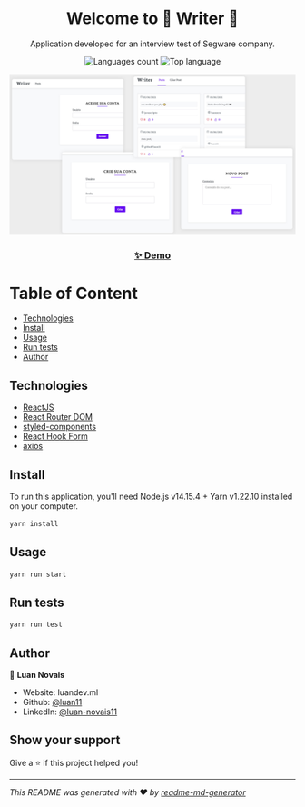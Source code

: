 <h1 align="center">Welcome to 🧾 Writer 👋</h1>

<p align="center">Application developed for an interview test of Segware company.</p>

<p align="center">
	<img alt="Languages count" src="https://img.shields.io/github/languages/count/luan11/writer?style=for-the-badge">
	<img alt="Top language" src="https://img.shields.io/github/languages/top/luan11/writer?style=for-the-badge">
</p>

<p align="center">
	<img alt="Cover" src="https://raw.githubusercontent.com/luan11/writer/main/docs/cover.jpg">
</p>

<h3 align="center">
  <a href="https://writer-beta.vercel.app" target="_blank">✨ Demo</a>
</h3>

# Table of Content

- [Technologies](#technologies)
- [Install](#install)
- [Usage](#usage)
- [Run tests](#run-tests)
- [Author](#author)

## Technologies

- [ReactJS](https://reactjs.org/)
- [React Router DOM](https://reactrouter.com/web/guides/quick-start/)
- [styled-components](https://styled-components.com/)
- [React Hook Form](https://react-hook-form.com/)
- [axios](https://github.com/axios/axios/)

## Install

To run this application, you'll need Node.js v14.15.4 + Yarn v1.22.10 installed on your computer.

```sh
yarn install
```

## Usage

```sh
yarn run start
```

## Run tests

```sh
yarn run test
```

## Author

👤 **Luan Novais**

- Website: luandev.ml
- Github: [@luan11](https://github.com/luan11)
- LinkedIn: [@luan-novais11](https://linkedin.com/in/luan-novais11)

## Show your support

Give a ⭐️ if this project helped you!

---

_This README was generated with ❤️ by [readme-md-generator](https://github.com/kefranabg/readme-md-generator)_
